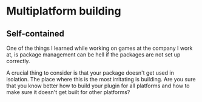 # Multiplatform building

## Self-contained

One of the things I learned while working on games at the company I work at, is package management can be hell if the packages are not set up correctly.

A crucial thing to consider is that your package doesn't get used in isolation. The place where this is the most irritating is building. Are you sure that you know better how to build your plugin for all platforms and how to make sure it doesn't get built for other platforms?

